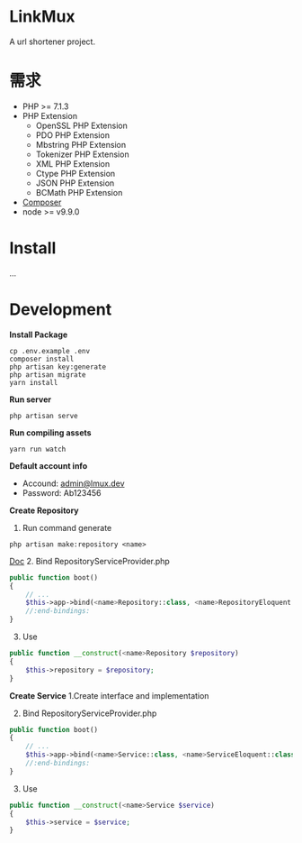 # LinkMux
A url shortener project.

# 需求
- PHP >= 7.1.3
- PHP Extension
    - OpenSSL PHP Extension
    - PDO PHP Extension
    - Mbstring PHP Extension
    - Tokenizer PHP Extension
    - XML PHP Extension
    - Ctype PHP Extension
    - JSON PHP Extension
    - BCMath PHP Extension
- [Composer](https://getcomposer.org/)
- node >= v9.9.0

# Install
...

# Development
**Install Package**
```
cp .env.example .env
composer install
php artisan key:generate
php artisan migrate
yarn install
```
**Run server**
```
php artisan serve
```

**Run compiling assets**
```
yarn run watch
```

**Default account info**
- Accound: admin@lmux.dev
- Password: Ab123456

**Create Repository**
1. Run command generate
```
php artisan make:repository <name>
```
[Doc](https://github.com/andersao/l5-repository)
2. Bind
RepositoryServiceProvider.php
```php
public function boot()
{
    // ...
    $this->app->bind(<name>Repository::class, <name>RepositoryEloquent::class);
    //:end-bindings:
}
```
3. Use
```php
public function __construct(<name>Repository $repository)
{
    $this->repository = $repository;
}
```

**Create Service**
1.Create interface and implementation

2. Bind
RepositoryServiceProvider.php
```php
public function boot()
{
    // ...
    $this->app->bind(<name>Service::class, <name>ServiceEloquent::class);
    //:end-bindings:
}
```
3. Use
```php
public function __construct(<name>Service $service)
{
    $this->service = $service;
}
```